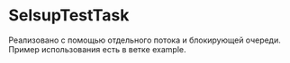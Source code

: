 # SelsupTestTask
Реализовано с помощью отдельного потока и блокирующей очереди. Пример использования есть в ветке example.

